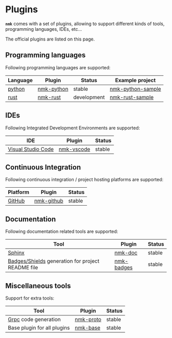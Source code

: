 # Plugins

**`nmk`** comes with a set of plugins, allowing to support different kinds of tools, programming languages, IDEs, etc...

The official plugins are listed on this page.

## Programming languages

Following programming languages are supported:

| Language | Plugin | Status | Example project
|-|-|-|-
| [python](https://www.python.org/) | [nmk-python](https://nmk-python.rtfd.io) | stable | [nmk-python-sample](https://github.com/dynod/nmk-python-sample)
| [rust](https://www.rust-lang.org/)| [nmk-rust](https://nmk-rust.rtfd.io) | development | [nmk-rust-sample](https://github.com/dynod/nmk-rust-sample)

## IDEs

Following Integrated Development Environments are supported:

| IDE | Plugin | Status
|-|-|-
| [Visual Studio Code](https://code.visualstudio.com/) | [nmk-vscode](https://nmk-vscode.rtfd.io) | stable

## Continuous Integration

Following continuous integration / project hosting platforms are supported:

| Platform | Plugin | Status
|-|-|-
| [GitHub](https://github.com/) | [nmk-github](https://nmk-github.rtfd.io) | stable

## Documentation

Following documentation related tools are supported:

| Tool | Plugin | Status
|-|-|-
| [Sphinx](https://www.sphinx-doc.org/) | [nmk-doc](https://nmk-doc.rtfd.io) | stable
| [Badges/Shields](https://shields.io/) generation for project README file | [nmk-badges](https://nmk-badges.rtfd.io) | stable

## Miscellaneous tools

Support for extra tools:

| Tool | Plugin | Status
|-|-|-
| [Grpc](https://grpc.io/) code generation | [nmk-proto](https://nmk-proto.rtfd.io) | stable
| Base plugin for all plugins | [nmk-base](https://nmk-base.rtfd.io) | stable

